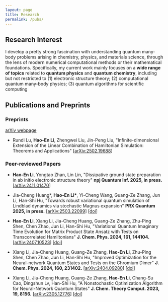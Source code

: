 ```yaml
---
layout: page
title: Research
permalink: /pubs/
---
```

## Research Interest

I develop a pretty strong fascination with understanding quantum many-body problems arising in chemistry, physics, and materials science, through the lens of modern numerical computational methods or their mathematical foundations. Specifically, my current work mainly focuses on a **wide range of topics** related to **quantum physics** and **quantum chemistry**, including but not restricted to (1) electronic structure theory; (2) computational quantum many-body physics; (3) quantum algorithms for scientific computing

## Publications and Preprints

### Preprints

[arXiv webpage](https://arxiv.org/a/li_h_23.html)

+ Rundi Lu, **Hao-En Li**, Zhengwei Liu, Jin-Peng Liu, "Infinite-dimensional Extension of the Linear Combination of Hamiltonian Simulation: Theorems and Applications" [[arXiv:2502.19688](http://arxiv.org/abs/2502.19688)]

### Peer-reviewed Papers

+ **Hao-En Li**, Yongtao Zhan, Lin Lin, "Dissipative ground state preparation in ab initio electronic structure theory" **npj Quantum Inf. 2025, in press.** [[arXiv:2411.01470](https://arxiv.org/abs/2411.01470)]

+ Jia-Cheng Huang\*, **Hao-En Li\***, Yi-Cheng Wang, Guang-Ze Zhang, Jun Li, Han-Shi Hu, "Towards robust variational quantum simulation of Lindblad dynamics via stochastic Magnus expansion" **PRX Quantum 2025, in press.** [[arXiv:2503.22099](https://arxiv.org/abs/2503.22099)] [[doi](https://doi.org/10.1103/yyln-q22s)]

+ **Hao-En Li**, Xiang Li, Jia-Cheng Huang, Guang-Ze Zhang, Zhu-Ping Shen, Chen Zhao, Jun Li, Han-Shi Hu, "Variational Quantum Imaginary Time Evolution for Matrix Product State Ansatz with Tests on Transcorrelated Hamiltonians" **J. Chem. Phys. 2024, 161, 144104.** [[arXiv:2407.10523](https://arxiv.org/abs/2407.10523)] [[doi](https://doi.org/10.1063/5.0228731)]
+ Xiang Li, Jia-Cheng Huang, Guang-Ze Zhang, **Hao-En Li**, Zhu-Ping Shen, Chen Zhao, Jun Li, Han-Shi Hu, "Improved Optimization for the Neural-network Quantum States and Tests on the Chromium Dimer" **J. Chem. Phys. 2024, 160, 231402.** [[arXiv:2404.09280](https://arxiv.org/abs/2404.09280)] [[doi](https://doi.org/10.1063/5.0214150)]
+ Xiang Li, Jia-Cheng Huang, Guang-Ze Zhang, **Hao-En Li**, Chang-Su Cao, Dingshun Lv, Han-Shi Hu, "A Nonstochastic Optimization Algorithm for Neural-Network Quantum States" **J. Chem. Theory Comput. 2023, 19, 8156.** [[arXiv:2305.12776](https://arxiv.org/abs/2305.12776)] [[doi](https://pubs.acs.org/doi/10.1021/acs.jctc.3c00831)]


